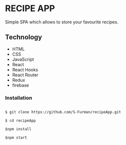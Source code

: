 # RECIPE APP

Simple SPA which allows to store your favourite recipes.

## Technology

- HTML
- CSS
- JavaScript
- React
- React Hooks
- React Router
- Redux
- firebase

### Installation

```

$ git clone https://github.com/S-Furman/recipeApp.git

$ cd recipeApp

$npm install

$npm start
```
